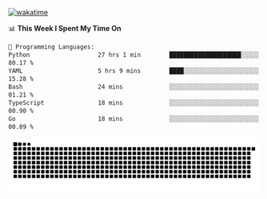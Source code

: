 [![wakatime](https://wakatime.com/badge/user/384f91c6-4eee-411f-8f3b-1b691f58a544.svg)](https://wakatime.com/@384f91c6-4eee-411f-8f3b-1b691f58a544)

<!--START_SECTION:waka-->
📊 **This Week I Spent My Time On** 

```text
💬 Programming Languages: 
Python                   27 hrs 1 min        ████████████████████░░░░░   80.17 % 
YAML                     5 hrs 9 mins        ████░░░░░░░░░░░░░░░░░░░░░   15.28 % 
Bash                     24 mins             ░░░░░░░░░░░░░░░░░░░░░░░░░   01.21 % 
TypeScript               18 mins             ░░░░░░░░░░░░░░░░░░░░░░░░░   00.90 % 
Go                       18 mins             ░░░░░░░░░░░░░░░░░░░░░░░░░   00.89 % 
```


<!--END_SECTION:waka-->

<picture>
  <source media="(prefers-color-scheme: dark)" srcset="https://raw.githubusercontent.com/fuwx295/fuwx295/output/github-contribution-grid-snake-dark.svg">
  <source media="(prefers-color-scheme: light)" srcset="https://raw.githubusercontent.com/fuwx295/fuwx295/output/github-contribution-grid-snake.svg">
  <img alt="github contribution grid snake animation" src="https://raw.githubusercontent.com/fuwx295/fuwx295/output/github-contribution-grid-snake.svg">
</picture>
